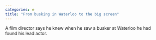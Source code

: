 ```yaml
---
categories: e
title: "From busking in Waterloo to the big screen"
---
```

A film director says he knew when he saw a busker at Waterloo he had found his lead actor.